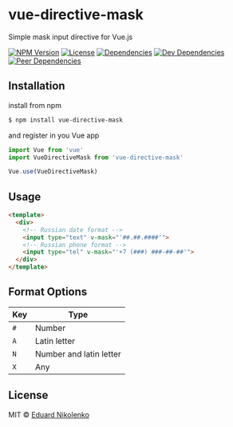 # vue-directive-mask
Simple mask input directive for Vue.js

[![NPM Version](https://img.shields.io/npm/v/vue-directive-mask.svg)](https://www.npmjs.com/package/vue-directive-mask)
[![License](https://img.shields.io/npm/l/vue-directive-mask.svg)](/LICENSE)
[![Dependencies](https://david-dm.org/eduardnikolenko/vue-directive-mask.svg)](https://david-dm.org/eduardnikolenko/vue-directive-mask)
[![Dev Dependencies](https://david-dm.org/eduardnikolenko/vue-directive-mask/dev-status.svg)](https://david-dm.org/eduardnikolenko/vue-directive-mask/?type=dev)
[![Peer Dependencies](https://david-dm.org/eduardnikolenko/vue-directive-mask/peer-status.svg)](https://david-dm.org/eduardnikolenko/vue-directive-mask?type=peer)

## Installation

install from npm
```bash
$ npm install vue-directive-mask
```
and register in you Vue app
```js
import Vue from 'vue'
import VueDirectiveMask from 'vue-directive-mask'

Vue.use(VueDirectiveMask)
```

## Usage

```html
<template>
  <div>
    <!-- Russian date format -->
    <input type="text" v-mask="'##.##.####'">
    <!-- Russian phone format -->
    <input type="tel" v-mask="'+7 (###) ###-##-##'">
  </div>
</template>
```

## Format Options

| Key | Type                    |
| --- | ----------------------- |
| `#` | Number                  |
| `A` | Latin letter            |
| `N` | Number and latin letter |
| `X` | Any                     |

## License

MIT © [Eduard Nikolenko](https://github.com/eduardnikolenko)
